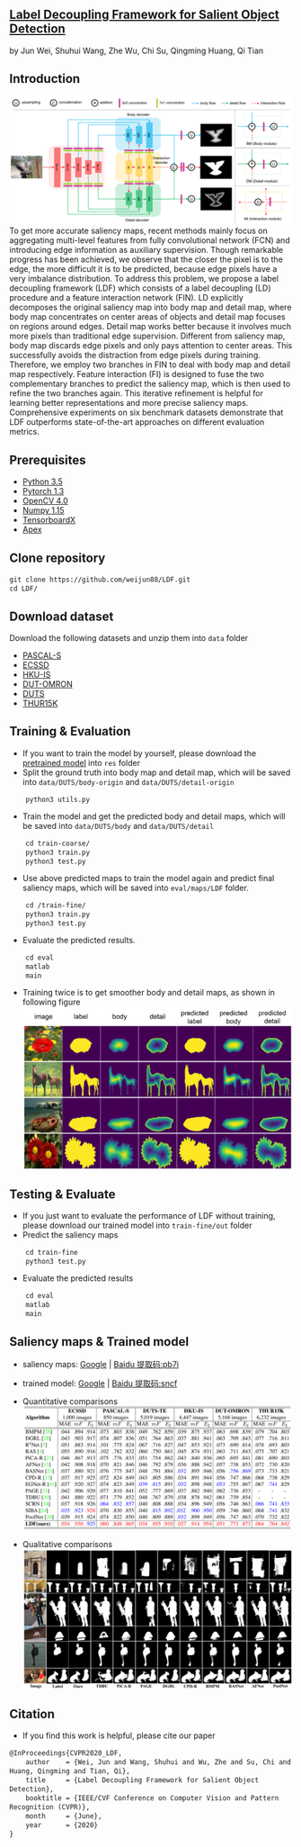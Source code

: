 ## [Label Decoupling Framework for Salient Object Detection](https://arxiv.org/pdf/2008.11048.pdf)
by Jun Wei, Shuhui Wang, Zhe Wu, Chi Su, Qingming Huang, Qi Tian

## Introduction
![framework](./fig/framework.png) To get more accurate saliency maps, recent methods mainly focus on aggregating multi-level features from fully convolutional network (FCN) and introducing edge information as auxiliary supervision. Though remarkable progress has been achieved, we observe that the closer the pixel is to the edge, the more difficult it is to be predicted, because edge pixels have a very imbalance distribution. To address this problem, we propose a label decoupling framework (LDF) which consists of a label decoupling (LD) procedure and a feature interaction network (FIN). LD explicitly decomposes the original saliency map into body map and detail map, where body map concentrates on center areas of objects and detail map focuses on regions around edges. Detail map works better because it involves much more pixels than traditional edge supervision. Different from saliency map, body map discards edge pixels and only pays attention to center areas. This successfully avoids the distraction from edge pixels during training. Therefore, we employ two branches in FIN to deal with body map and detail map respectively. Feature interaction (FI) is designed to fuse the two complementary branches to predict the saliency map, which is then used to refine the two branches again. This iterative refinement is helpful for learning better representations and more precise saliency maps. Comprehensive experiments on six benchmark datasets demonstrate that LDF outperforms state-of-the-art approaches on different evaluation metrics.

## Prerequisites
- [Python 3.5](https://www.python.org/)
- [Pytorch 1.3](http://pytorch.org/)
- [OpenCV 4.0](https://opencv.org/)
- [Numpy 1.15](https://numpy.org/)
- [TensorboardX](https://github.com/lanpa/tensorboardX)
- [Apex](https://github.com/NVIDIA/apex)


## Clone repository
```shell
git clone https://github.com/weijun88/LDF.git
cd LDF/
```

## Download dataset
Download the following datasets and unzip them into `data` folder

- [PASCAL-S](http://cbi.gatech.edu/salobj/)
- [ECSSD](http://www.cse.cuhk.edu.hk/leojia/projects/hsaliency/dataset.html)
- [HKU-IS](https://i.cs.hku.hk/~gbli/deep_saliency.html)
- [DUT-OMRON](http://saliencydetection.net/dut-omron/)
- [DUTS](http://saliencydetection.net/duts/)
- [THUR15K](https://mmcheng.net/mftp/Data/THUR15000.zip)

## Training & Evaluation
- If you want to train the model by yourself, please download the [pretrained model](https://download.pytorch.org/models/resnet50-19c8e357.pth) into `res` folder
- Split the ground truth into body map and detail map, which will be saved into `data/DUTS/body-origin` and `data/DUTS/detail-origin`
```shell
    python3 utils.py
```
- Train the model and get the predicted body and detail maps, which will be saved into `data/DUTS/body` and `data/DUTS/detail`
```shell
    cd train-coarse/
    python3 train.py
    python3 test.py
```
- Use above predicted maps to train the model again and predict final saliency maps, which will be saved into `eval/maps/LDF` folder.
```shell
    cd /train-fine/
    python3 train.py
    python3 test.py
```
- Evaluate the predicted results. 
```shell
    cd eval
    matlab
    main
```
- Training twice is to get smoother body and detail maps, as shown in following figure
![visualize](./fig/visualize.png) 

## Testing & Evaluate
- If you just want to evaluate the performance of LDF without training, please download our trained model into `train-fine/out` folder
- Predict the saliency maps
```shell
    cd train-fine
    python3 test.py
```
- Evaluate the predicted results
```shell
    cd eval
    matlab
    main
```

## Saliency maps & Trained model
- saliency maps: [Google](https://drive.google.com/file/d/1GGZG1VnXRAcILOoxb5VnVgJxZ9MnRG2v/view?usp=sharing) | [Baidu 提取码:pb7i](https://pan.baidu.com/s/1QzTTKMcnxBFewcFfnuypGw) 
- trained model: [Google](https://drive.google.com/file/d/1qGQ6wSWTFqt8oy_YT3_aj-_pdlf5vKWL/view?usp=sharing) | [Baidu 提取码:sncf](https://pan.baidu.com/s/1ArIiABlDxoEdIdOn-kNqMg)
- Quantitative comparisons 
![performace](./fig/table.png)

- Qualitative comparisons 
![sample](./fig/case.png)

## Citation
- If you find this work is helpful, please cite our paper
```
@InProceedings{CVPR2020_LDF,
    author    = {Wei, Jun and Wang, Shuhui and Wu, Zhe and Su, Chi and Huang, Qingming and Tian, Qi},
    title     = {Label Decoupling Framework for Salient Object Detection},
    booktitle = {IEEE/CVF Conference on Computer Vision and Pattern Recognition (CVPR)},
    month     = {June},
    year      = {2020}
}
```
